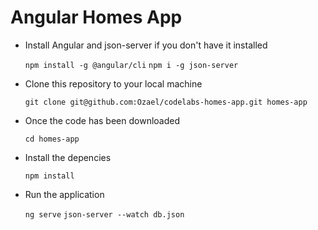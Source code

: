 # Angular Homes App
- Install Angular and json-server if you don't have it installed

  `npm install -g @angular/cli`
  `npm i -g json-server`

- Clone this repository to your local machine

  `git clone git@github.com:Ozael/codelabs-homes-app.git homes-app`

- Once the code has been downloaded

  `cd homes-app`

- Install the depencies

  `npm install` 

- Run the application 

  `ng serve`
  `json-server --watch db.json`
